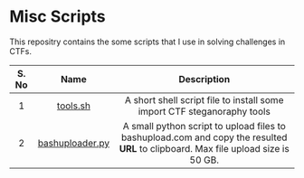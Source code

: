 # Misc Scripts

This repositry contains the some scripts that I use in solving challenges in CTFs.

| S. No | Name | Description |
| :-: | :-: | :-: | 
| 1 | [tools.sh](./scripts/tools.sh) | A short shell script file to install some import CTF steganoraphy tools |
| 2 | [bashuploader.py](./scripts/bashuploader.py) | A small python script to upload files to bashupload.com and copy the resulted **URL** to clipboard. Max file upload size is 50 GB. |